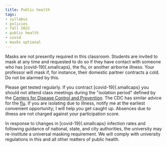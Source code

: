 ```yaml
---
title: Public health
tags:
- syllabus
- policies
- fall 2022
- public health
- covid
- masks optional
---
```


Masks are not presently required in this classroom.
Students are invited to mask at any time and requested to do so if they have contact with someone who has [covid-19]{.smallcaps}, the flu, or another airborne illness.
Your professor will mask if, for instance, their domestic partner contracts a cold.
Do not be alarmed by this.

Please get tested regularly.
If you contract [covid-19]{.smallcaps} you should not attend class meetings during the "isolation period" defined by the [Centers for Disease Control and Prevention](https://www.cdc.gov/coronavirus/2019-ncov/your-health/isolation.html).
The CDC has similar advice for the [flu](https://www.cdc.gov/flu/treatment/takingcare.htm#whatshould).
If you are isolating due to illness, notify me at the earliest convenient opportunity; I will help you get caught up.
Absences due to illness are not charged against your participation score.

In response to changes in [covid-19]{.smallcaps} infection rates and following guidance of national, state, and city authorities, the university may re-institute a universal masking requirement.
We will comply with university regulations in this and all other matters of public health.
